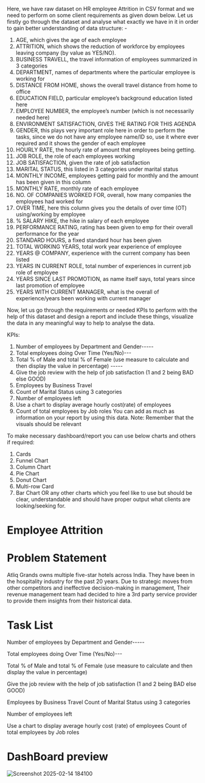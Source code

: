 Here, we have raw dataset on HR employee Attrition in CSV format and we need to perform on some client requirements as given down below.
Let us firstly go through the dataset and analyse what exactly we have in it in order to gain better understanding of data structure: -

1.	AGE, which gives the age of each employee
2.	ATTRITION, which shows the reduction of workforce by employees leaving company (by value as YES/NO).
3.	BUSINESS TRAVELL, the travel information of employees summarized in 3 categories
4.	DEPARTMENT, names of departments where the particular employee is working for
5.	DISTANCE FROM HOME, shows the overall travel distance from home to office
6.	EDUCATION FIELD, particular employee’s background education listed here
7.	EMPLOYEE NUMBER, the employee’s number (which is not necessarily needed here)
8.	ENVIRONMENT SATISFACTION, GIVES THE RATING FOR THIS AGENDA
9.	GENDER, this plays very important role here in order to perform the tasks, since we do not have any employee name/ID so, use it where ever required and it shows the gender of each employee
10.	 HOURLY RATE, the hourly rate of amount that employees being getting.
11.	JOB ROLE, the role of each employees working
12.	JOB SATISFACTION, given the rate of job satisfaction
13.	MARITAL STATUS, this listed in 3 categories under marital status
14.	MONTHLY INCOME, employees getting paid for monthly and the amount has been given in this column
15.	MONTHLY RATE, monthly rate of each employee
16.	NO. OF COMPANIES WORKED FOR, overall, how many companies the employees had worked for 
17.	OVER TIME, here this column gives you the details of over time (OT) using/working by employee
18.	% SALARY HIKE, the hike in salary of each employee
19.	PERFORMANCE RATING, rating has been given to emp for their overall performance for the year
20.	STANDARD HOURS, a fixed standard hour has been given
21.	TOTAL WORKING YEARS, total work year experience of employee 
22.	YEARS @ COMPANY, experience with the current company has been listed
23.	YEARS IN CURRENT ROLE, total number of experiences in current job role of employee
24.	YEARS SINCE LAST PROMOTION, as name itself says, total years since last promotion of employee
25.	YEARS WITH CURRENT MANAGER, what is the overall of experience/years been working with current manager

Now, let us go through the requirements or needed KPIs to perform with the help of this dataset and design a report and include these things, visualize the data in any meaningful way to help to analyse the data.

KPIs: 
1.	Number of employees by Department and Gender-----
2.	Total employees doing Over Time (Yes/No)---
3.	Total % of Male and total % of Female (use measure to calculate and then display the value in percentage) -----
4.	Give the job review with the help of job satisfaction (1 and 2 being BAD else GOOD)
5.	Employees by Business Travel 
6.	Count of Marital Status using 3 categories
7.	Number of employees left 
8.	Use a chart to display average hourly cost(rate) of employees
9.	Count of total employees by Job roles
You can add as much as information on your report by using this data. 
Note: Remember that the visuals should be relevant      

To make necessary dashboard/report you can use below charts and others if required:

1.	Cards
2.	Funnel Chart     
3.	Column Chart
4.	Pie Chart
5.	Donut Chart
6.	Multi-row Card
7.	Bar Chart 
OR any other charts which you feel like to use but should be clear, understandable and should have proper output what clients are looking/seeking for.

# Employee Attrition

# Problem Statement
Atliq Grands owns multiple five-star hotels across India. They have been in the hospitality industry for the past 20 years. Due to strategic moves from other competitors and ineffective decision-making in management, Their revenue management team had decided to hire a 3rd party service provider to provide them insights from their historical data.

# Task List
Number of employees by Department and Gender-----

Total employees doing Over Time (Yes/No)---

Total % of Male and total % of Female (use measure to calculate and then display the value in percentage)

Give the job review with the help of job satisfaction (1 and 2 being BAD else GOOD)

Employees by Business Travel
Count of Marital Status using 3 categories

Number of employees left

Use a chart to display average hourly cost (rate) of employees
Count of total employees by Job roles

# DashBoard preview
![Screenshot 2025-02-14 184100](https://github.com/user-attachments/assets/afb57fae-5d7d-49df-8eb3-efbf7636b0c6)





